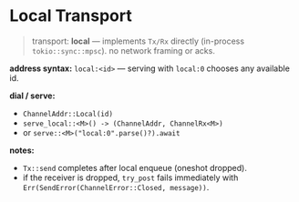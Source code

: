 # Local Transport

> transport: **local** — implements `Tx/Rx` directly (in-process `tokio::sync::mpsc`). no network framing or acks.

**address syntax:**
`local:<id>` — serving with `local:0` chooses any available id.

**dial / serve:**
- `ChannelAddr::Local(id)`
- `serve_local::<M>() -> (ChannelAddr, ChannelRx<M>)`
- or `serve::<M>("local:0".parse()?).await`

**notes:**
- `Tx::send` completes after local enqueue (oneshot dropped).
- if the receiver is dropped, `try_post` fails immediately with `Err(SendError(ChannelError::Closed, message))`.
